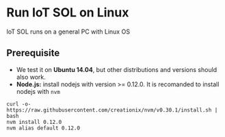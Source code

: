 # Run IoT SOL on Linux

IoT SOL runs on a general PC with Linux OS

## Prerequisite
 - We test it on **Ubuntu 14.04**, but other distributions and versions should also work.
 - **Node.js:** install nodejs with version >= 0.12.0. It is recomanded to install nodejs with `nvm`
```
curl -o- https://raw.githubusercontent.com/creationix/nvm/v0.30.1/install.sh | bash
nvm install 0.12.0
nvm alias default 0.12.0
```

